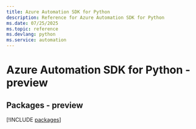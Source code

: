 ```yaml
---
title: Azure Automation SDK for Python
description: Reference for Azure Automation SDK for Python
ms.date: 07/25/2025
ms.topic: reference
ms.devlang: python
ms.service: automation
---
```

# Azure Automation SDK for Python - preview
## Packages - preview
[!INCLUDE [packages](automation-index.md)]